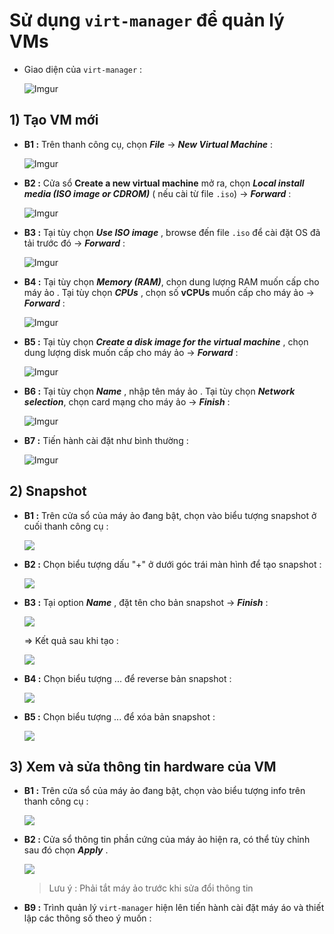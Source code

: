 # Sử dụng `virt-manager` để quản lý VMs

- Giao diện của `virt-manager` :

   ![Imgur](https://i.imgur.com/9BAgRRs.png)

## **1) Tạo VM mới**
- **B1 :** Trên thanh công cụ, chọn ***File*** -> ***New Virtual Machine*** :

    ![Imgur](https://i.imgur.com/tTfQcck.png)

- **B2 :** Cửa sổ **Create a new virtual machine** mở ra, chọn ***Local install media (ISO image or CDROM)*** ( nếu cài từ file `.iso`) -> ***Forward*** :

   ![Imgur](https://i.imgur.com/qF7EqAw.png)

- **B3 :** Tại tùy chọn ***Use ISO image*** , browse đến file `.iso` để cài đặt OS đã tải trước đó -> ***Forward*** :

    ![Imgur](https://i.imgur.com/bsHV8ve.png)

- **B4 :** Tại tùy chọn ***Memory (RAM)***, chọn dung lượng RAM muốn cấp cho máy ảo . Tại tùy chọn ***CPUs*** , chọn số **vCPUs** muốn cấp cho máy ảo -> ***Forward*** :

    ![Imgur](https://i.imgur.com/ujVXVq6.png)

- **B5 :** Tại tùy chọn ***Create a disk image for the virtual machine*** , chọn dung lượng disk muốn cấp cho máy ảo -> ***Forward*** :

   ![Imgur](https://i.imgur.com/OGWsuj5.png)

- **B6 :** Tại tùy chọn ***Name*** , nhập tên máy ảo . Tại tùy chọn ***Network selection***, chọn card mạng cho máy ảo -> ***Finish*** :

    ![Imgur](https://i.imgur.com/HXDkCwg.png)

- **B7 :** Tiến hành cài đặt như bình thường :

   ![Imgur](https://i.imgur.com/8V0QInE.png)
  

## **2) Snapshot** 
- **B1 :** Trên cửa sổ của máy ảo đang bật, chọn vào biểu tượng snapshot ở cuối thanh công cụ :

    <img src=https://i.imgur.com/buOVgQS.png>

- **B2 :** Chọn biểu tượng dấu "+" ở dưới góc trái màn hình để tạo snapshot :

    <img src=https://i.imgur.com/Gz06Ps4.png>

- **B3 :** Tại option ***Name*** , đặt tên cho bản snapshot -> ***Finish*** :

    <img src=https://i.imgur.com/40eVFV4.png>

    => Kết quả sau khi tạo :

    <img src=https://i.imgur.com/tTmBYan.png>

- **B4 :** Chọn biểu tượng ... để reverse bản snapshot :

    <img src=https://i.imgur.com/kG3bhv1.png>

- **B5 :** Chọn biểu tượng ... để xóa bản snapshot :

    <img src=https://i.imgur.com/BntUP7s.png>

## **3) Xem và sửa thông tin hardware của VM**
- **B1 :** Trên cửa sổ của máy ảo đang bật, chọn vào biểu tượng info trên thanh công cụ :

    <img src=https://i.imgur.com/gZUNCun.png>

- **B2 :** Cửa sổ thông tin phần cứng của máy ảo hiện ra, có thể tùy chỉnh sau đó chọn ***Apply*** .

    <img src=https://i.imgur.com/TxaxlIs.png>

    > Lưu ý : Phải tắt máy ảo trước khi sửa đổi thông tin
- **B9 :** Trình quản lý ``virt-manager`` hiện lên tiến hành cài đặt máy áo và thiết lập các thông số theo ý muốn :
